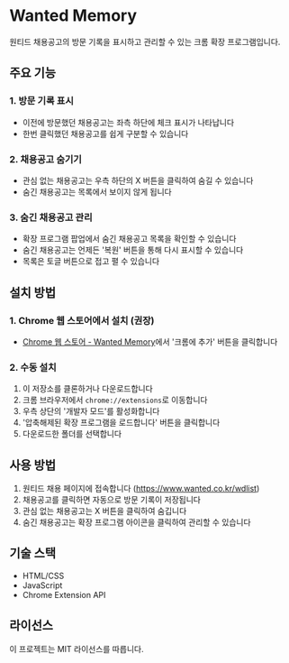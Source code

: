 # Wanted Memory

원티드 채용공고의 방문 기록을 표시하고 관리할 수 있는 크롬 확장 프로그램입니다.

## 주요 기능

### 1. 방문 기록 표시
- 이전에 방문했던 채용공고는 좌측 하단에 체크 표시가 나타납니다
- 한번 클릭했던 채용공고를 쉽게 구분할 수 있습니다

### 2. 채용공고 숨기기
- 관심 없는 채용공고는 우측 하단의 X 버튼을 클릭하여 숨길 수 있습니다
- 숨긴 채용공고는 목록에서 보이지 않게 됩니다

### 3. 숨긴 채용공고 관리
- 확장 프로그램 팝업에서 숨긴 채용공고 목록을 확인할 수 있습니다
- 숨긴 채용공고는 언제든 '복원' 버튼을 통해 다시 표시할 수 있습니다
- 목록은 토글 버튼으로 접고 펼 수 있습니다

## 설치 방법

### 1. Chrome 웹 스토어에서 설치 (권장)
- [Chrome 웹 스토어 - Wanted Memory](https://chromewebstore.google.com/detail/wanted-memory/cnffpcbpjhgabikopmibghmebgfcnnee?hl=ko)에서 '크롬에 추가' 버튼을 클릭합니다

### 2. 수동 설치
1. 이 저장소를 클론하거나 다운로드합니다
2. 크롬 브라우저에서 `chrome://extensions`로 이동합니다
3. 우측 상단의 '개발자 모드'를 활성화합니다
4. '압축해제된 확장 프로그램을 로드합니다' 버튼을 클릭합니다
5. 다운로드한 폴더를 선택합니다

## 사용 방법

1. 원티드 채용 페이지에 접속합니다 (https://www.wanted.co.kr/wdlist)
2. 채용공고를 클릭하면 자동으로 방문 기록이 저장됩니다
3. 관심 없는 채용공고는 X 버튼을 클릭하여 숨깁니다
4. 숨긴 채용공고는 확장 프로그램 아이콘을 클릭하여 관리할 수 있습니다

## 기술 스택

- HTML/CSS
- JavaScript
- Chrome Extension API

## 라이선스

이 프로젝트는 MIT 라이선스를 따릅니다.
